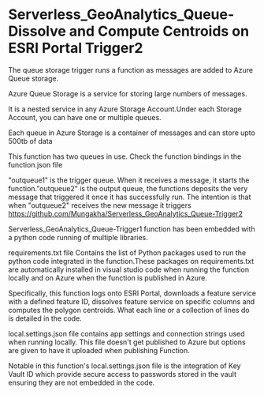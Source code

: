 # Serverless_GeoAnalytics_Queue-Dissolve and Compute Centroids on ESRI Portal Trigger2

The queue storage trigger runs a function as messages are added to Azure Queue storage.

Azure Queue Storage is a service for storing large numbers of messages.

It is a nested service in any Azure Storage Account.Under each Storage Account, you can have one or multiple queues.

Each queue in Azure Storage is a container of messages and can store upto 500tb of data

This function has two queues in use. Check the function bindings in the function.json file

"outqueue1" is the trigger queue. When it receives a message, it starts the function."outqueue2" is the output queue, the functions deposits the very message that triggered it once it has successfully run. The intention is that when "outqueue2" receives the new message it triggers https://github.com/Mungakha/Serverless_GeoAnalytics_Queue-Trigger2

Serverless_GeoAnalytics_Queue-Trigger1 function has been embedded with a python code running of multiple libraries.

requirements.txt file Contains the list of Python packages used to run the python code integrated in the function.These packages on requirements.txt are automatically installed in visual studio code when running the function locally and on Azure when the function is published in Azure.

Specifically, this function logs onto ESRI Portal, downloads a feature service with a defined feature ID, dissolves feature service on specific columns and computes the polygon centroids. What each line or a collection of lines do is detailed in the code.

local.settings.json file contains app settings and connection strings used when running locally. This file doesn't get published to Azure but options are given to have it uploaded when publishing Function.

Notable in this function's local.settings.json file is the integration of Key Vault ID which provide secure access to passwords stored in the vault ensuring they are not embedded in the code.
